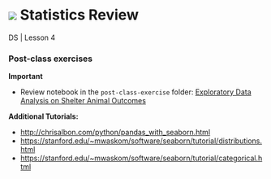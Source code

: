 # ![](https://ga-dash.s3.amazonaws.com/production/assets/logo-9f88ae6c9c3871690e33280fcf557f33.png) Statistics Review
DS | Lesson 4

### Post-class exercises

**Important**
- Review notebook in the `post-class-exercise` folder: [Exploratory Data Analysis on Shelter Animal Outcomes](../post-class-exercise/04-shelter-animal-outcomes.ipynb)

**Additional Tutorials:**
- http://chrisalbon.com/python/pandas_with_seaborn.html
- https://stanford.edu/~mwaskom/software/seaborn/tutorial/distributions.html
- https://stanford.edu/~mwaskom/software/seaborn/tutorial/categorical.html
